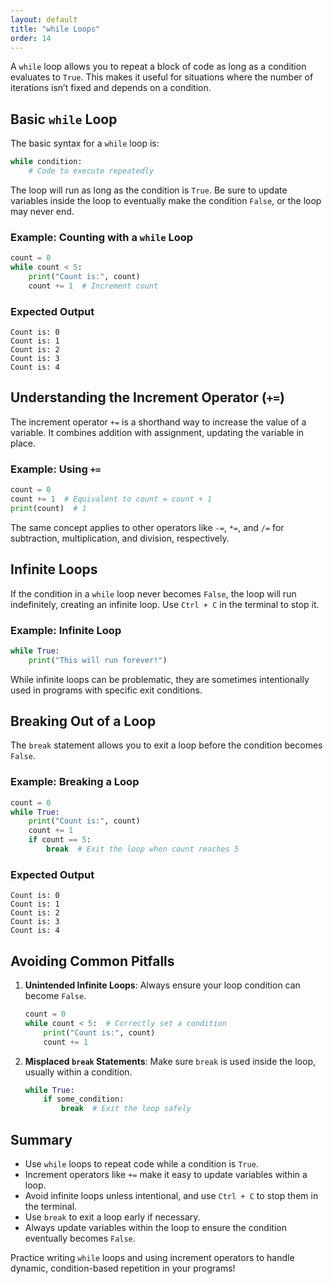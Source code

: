 ```yaml
---
layout: default
title: "while Loops"
order: 14
---
```


A `while` loop allows you to repeat a block of code as long as a condition evaluates to `True`. This makes it useful for situations where the number of iterations isn’t fixed and depends on a condition.

## Basic `while` Loop

The basic syntax for a `while` loop is:

```python
while condition:
    # Code to execute repeatedly
```

The loop will run as long as the condition is `True`. Be sure to update variables inside the loop to eventually make the condition `False`, or the loop may never end.

### Example: Counting with a `while` Loop

```python
count = 0
while count < 5:
    print("Count is:", count)
    count += 1  # Increment count
```

### Expected Output

```plaintext
Count is: 0
Count is: 1
Count is: 2
Count is: 3
Count is: 4
```

## Understanding the Increment Operator (`+=`)

The increment operator `+=` is a shorthand way to increase the value of a variable. It combines addition with assignment, updating the variable in place.

### Example: Using `+=`

```python
count = 0
count += 1  # Equivalent to count = count + 1
print(count)  # 1
```

The same concept applies to other operators like `-=`, `*=`, and `/=` for subtraction, multiplication, and division, respectively.

## Infinite Loops

If the condition in a `while` loop never becomes `False`, the loop will run indefinitely, creating an infinite loop. Use `Ctrl + C` in the terminal to stop it.

### Example: Infinite Loop

```python
while True:
    print("This will run forever!")
```

While infinite loops can be problematic, they are sometimes intentionally used in programs with specific exit conditions.

## Breaking Out of a Loop

The `break` statement allows you to exit a loop before the condition becomes `False`.

### Example: Breaking a Loop

```python
count = 0
while True:
    print("Count is:", count)
    count += 1
    if count == 5:
        break  # Exit the loop when count reaches 5
```

### Expected Output

```plaintext
Count is: 0
Count is: 1
Count is: 2
Count is: 3
Count is: 4
```

## Avoiding Common Pitfalls

1. **Unintended Infinite Loops**: Always ensure your loop condition can become `False`.
   ```python
   count = 0
   while count < 5:  # Correctly set a condition
       print("Count is:", count)
       count += 1
   ```

2. **Misplaced `break` Statements**: Make sure `break` is used inside the loop, usually within a condition.
   ```python
   while True:
       if some_condition:
           break  # Exit the loop safely
   ```

## Summary

- Use `while` loops to repeat code while a condition is `True`.
- Increment operators like `+=` make it easy to update variables within a loop.
- Avoid infinite loops unless intentional, and use `Ctrl + C` to stop them in the terminal.
- Use `break` to exit a loop early if necessary.
- Always update variables within the loop to ensure the condition eventually becomes `False`.

Practice writing `while` loops and using increment operators to handle dynamic, condition-based repetition in your programs!
